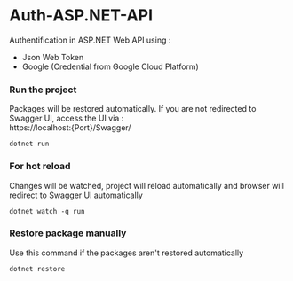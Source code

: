 # Auth-ASP.NET-API
Authentification in ASP.NET Web API using :
- Json Web Token
- Google (Credential from Google Cloud Platform)

### Run the project ###

Packages will be restored automatically. If you are not redirected to Swagger UI, access the UI via : <br/>
https://localhost:{Port}/Swagger/

```
dotnet run
```

### For hot reload ###

Changes will be watched, project will reload automatically and browser will redirect to Swagger UI automatically

```
dotnet watch -q run
```

### Restore package manually ###

Use this command if the packages aren't restored automatically

```
dotnet restore
```